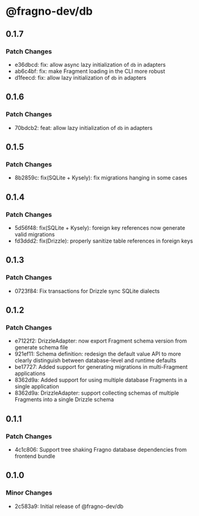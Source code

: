 # @fragno-dev/db

## 0.1.7

### Patch Changes

- e36dbcd: fix: allow async lazy initialization of `db` in adapters
- ab6c4bf: fix: make Fragment loading in the CLI more robust
- d1feecd: fix: allow lazy initialization of `db` in adapters

## 0.1.6

### Patch Changes

- 70bdcb2: feat: allow lazy initialization of `db` in adapters

## 0.1.5

### Patch Changes

- 8b2859c: fix(SQLite + Kysely): fix migrations hanging in some cases

## 0.1.4

### Patch Changes

- 5d56f48: fix(SQLite + Kysely): foreign key references now generate valid migrations
- fd3ddd2: fix(Drizzle): properly sanitize table references in foreign keys

## 0.1.3

### Patch Changes

- 0723f84: Fix transactions for Drizzle sync SQLite dialects

## 0.1.2

### Patch Changes

- e7122f2: DrizzleAdapter: now export Fragment schema version from generate schema file
- 921ef11: Schema definition: redesign the default value API to more clearly distinguish between
  database-level and runtime defaults
- be17727: Added support for generating migrations in multi-Fragment applications
- 8362d9a: Added support for using multiple database Fragments in a single application
- 8362d9a: DrizzleAdapter: support collecting schemas of multiple Fragments into a single Drizzle
  schema

## 0.1.1

### Patch Changes

- 4c1c806: Support tree shaking Fragno database dependencies from frontend bundle

## 0.1.0

### Minor Changes

- 2c583a9: Initial release of @fragno-dev/db
